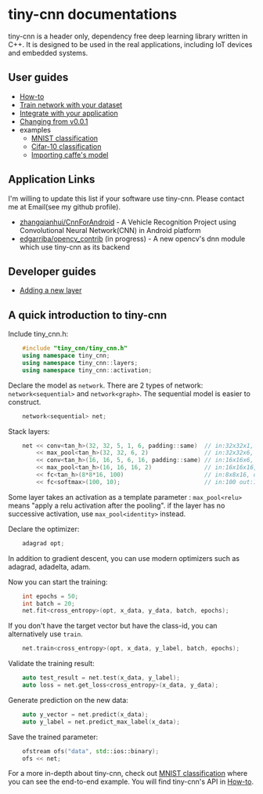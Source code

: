 # tiny-cnn documentations

tiny-cnn is a header only, dependency free deep learning library written in C++. It is designed to be used in the real applications, including IoT devices and embedded systems.

## User guides
- [How-to](How-Tos.md)
- [Train network with your dataset](Train-network-with-your-dataset.md)
- [Integrate with your application](Integrate-with-your-application.md)
- [Changing from v0.0.1](Changing-from-v0_0_1.md)
- examples
    - [MNIST classification](../examples/mnist/readme.md)
    - [Cifar-10 classification](../examples/cifar10/readme.md)
    - [Importing caffe's model](../examples/caffe_converter/readme.md)

## Application Links
I'm willing to update this list if your software use tiny-cnn. Please contact me at Email(see my github profile).

- [zhangqianhui/CnnForAndroid](https://github.com/zhangqianhui/CnnForAndroid) - A Vehicle Recognition Project using Convolutional Neural Network(CNN) in Android platform
- [edgarriba/opencv_contrib](https://github.com/edgarriba/opencv_contrib) (in progress) - A new opencv's dnn module which use tiny-cnn as its backend

## Developer guides
- [Adding a new layer](Adding-a-new-layer.md)

## A quick introduction to tiny-cnn
Include tiny_cnn.h:

```cpp
    #include "tiny_cnn/tiny_cnn.h"
    using namespace tiny_cnn;
    using namespace tiny_cnn::layers;
    using namespace tiny_cnn::activation;
```

Declare the model as ```network```. There are 2 types of network: ```network<sequential>``` and ```network<graph>```. The sequential model is easier to construct.

```cpp
    network<sequential> net;
```

Stack layers:

```cpp
    net << conv<tan_h>(32, 32, 5, 1, 6, padding::same)  // in:32x32x1, 5x5conv, 6fmaps
        << max_pool<tan_h>(32, 32, 6, 2)                // in:32x32x6, 2x2pooling
        << conv<tan_h>(16, 16, 5, 6, 16, padding::same) // in:16x16x6, 5x5conv, 16fmaps 
        << max_pool<tan_h>(16, 16, 16, 2)               // in:16x16x16, 2x2pooling
        << fc<tan_h>(8*8*16, 100)                       // in:8x8x16, out:100
        << fc<softmax>(100, 10);                        // in:100 out:10
```

Some layer takes an activation as a template parameter : ```max_pool<relu>``` means "apply a relu activation after the pooling". if the layer has no successive activation, use ```max_pool<identity>``` instead.

Declare the optimizer:

```cpp
    adagrad opt;
```

In addition to gradient descent, you can use modern optimizers such as adagrad, adadelta, adam.

Now you can start the training:

```cpp
    int epochs = 50;
    int batch = 20;
    net.fit<cross_entropy>(opt, x_data, y_data, batch, epochs);
```

If you don't have the target vector but have the class-id, you can alternatively use ```train```.

```cpp
    net.train<cross_entropy>(opt, x_data, y_label, batch, epochs);
```

Validate the training result:

```cpp
    auto test_result = net.test(x_data, y_label);
    auto loss = net.get_loss<cross_entropy>(x_data, y_data);
```

Generate prediction on the new data:

```cpp
    auto y_vector = net.predict(x_data);
    auto y_label = net.predict_max_label(x_data);
```

Save the trained parameter:

```cpp
    ofstream ofs("data", std::ios::binary);
    ofs << net;
```

For a more in-depth about tiny-cnn, check out [MNIST classification](../examples/mnist/readme.md) where you can see the end-to-end example.
You will find tiny-cnn's API in [How-to](How-Tos.md).

